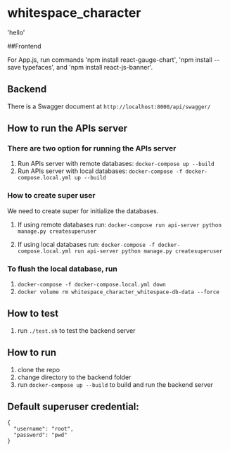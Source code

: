 # whitespace_character

'hello'

##Frontend 

For App.js, run commands 'npm install react-gauge-chart', 'npm install --save typefaces', and 'npm install react-js-banner'. 

## Backend

There is a Swagger document at `http://localhost:8000/api/swagger/`

## How to run the APIs server


### There are two option for running the APIs server

1. Run APIs server with remote databases: `docker-compose up --build` 
2. Run APIs server with local databases: `docker-compose -f docker-compose.local.yml up --build`

### How to create super user
We need to create super for initialize the databases. 
1. If using remote databases run: 
`docker-compose run api-server python manage.py createsuperuser`

2. If using local databases run:
`docker-compose -f docker-compose.local.yml run api-server python manage.py createsuperuser`


### To flush the local database, run

1. `docker-compose -f docker-compose.local.yml down`
2. `docker volume rm whitespace_character_whitespace-db-data --force`

## How to test

1. run `./test.sh` to test the backend server

## How to run

1. clone the repo
2. change directory to the backend folder
3. run `docker-compose up --build` to build and run the backend server

## Default superuser credential:
```
{
  "username": "root",
  "password": "pwd"
}
```
